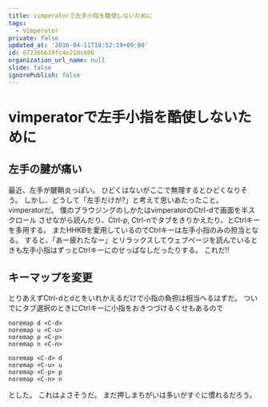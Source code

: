 ```yaml
---
title: vimperatorで左手小指を酷使しないために
tags:
  - Vimperator
private: false
updated_at: '2016-04-11T18:52:19+09:00'
id: 67236b619fc4e21dc806
organization_url_name: null
slide: false
ignorePublish: false
---
```

vimperatorで左手小指を酷使しないために
===================================

左手の腱が痛い
-------------

最近、左手が腱鞘炎っぽい。
ひどくはないがここで無理するとひどくなりそう。
しかし、どうして「左手だけが?」と考えて思いあたったこと。
vimperatorだ。
僕のブラウジングのしかたはvimperatorのCtrl-dで画面を半スクロール
させながら読んだり、Ctrl-p, Ctrl-nでタブをきりかえたり、とCtrlキーを多用する。
またHHKBを愛用しているのでCtrlキーは左手小指のみの担当となる。
すると、「あー疲れたなー」とリラックスしてウェブページを読んでいるときも左手小指はずっとCtrlキーにのせっぱなしだったりする。
これだ!!

キーマップを変更
--------------

とりあえずCtrl-dとdとをいれかえるだけで小指の負担は相当へるはずだ。
ついでにタブ選択のときにCtrlキーに小指をおきつづけるくせもあるので

```vim:.vimperatorrc
noremap d <C-d>
noremap u <C-u>
noremap p <C-p>
noremap n <C-n>

noremap <C-d> d
noremap <C-u> u
noremap <C-p> p
noremap <C-n> n
```

とした。
これはよさそうだ。
まだ押しまちがいは多いがすぐに慣れるだろう。
